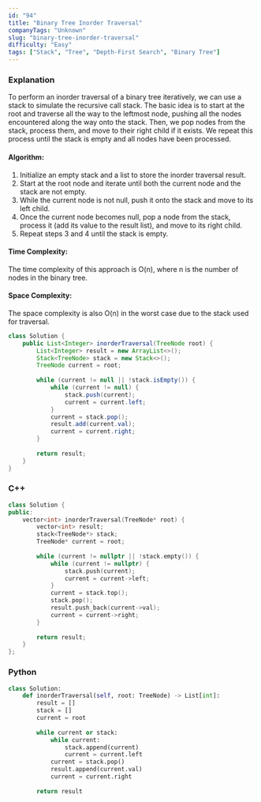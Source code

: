 ```yaml
---
id: "94"
title: "Binary Tree Inorder Traversal"
companyTags: "Unknown"
slug: "binary-tree-inorder-traversal"
difficulty: "Easy"
tags: ["Stack", "Tree", "Depth-First Search", "Binary Tree"]
---
```


### Explanation

To perform an inorder traversal of a binary tree iteratively, we can use a stack to simulate the recursive call stack. The basic idea is to start at the root and traverse all the way to the leftmost node, pushing all the nodes encountered along the way onto the stack. Then, we pop nodes from the stack, process them, and move to their right child if it exists. We repeat this process until the stack is empty and all nodes have been processed.

#### Algorithm:
1. Initialize an empty stack and a list to store the inorder traversal result.
2. Start at the root node and iterate until both the current node and the stack are not empty.
3. While the current node is not null, push it onto the stack and move to its left child.
4. Once the current node becomes null, pop a node from the stack, process it (add its value to the result list), and move to its right child.
5. Repeat steps 3 and 4 until the stack is empty.

#### Time Complexity:
The time complexity of this approach is O(n), where n is the number of nodes in the binary tree.

#### Space Complexity:
The space complexity is also O(n) in the worst case due to the stack used for traversal.

```java
class Solution {
    public List<Integer> inorderTraversal(TreeNode root) {
        List<Integer> result = new ArrayList<>();
        Stack<TreeNode> stack = new Stack<>();
        TreeNode current = root;
        
        while (current != null || !stack.isEmpty()) {
            while (current != null) {
                stack.push(current);
                current = current.left;
            }
            current = stack.pop();
            result.add(current.val);
            current = current.right;
        }
        
        return result;
    }
}
```

### C++
```cpp
class Solution {
public:
    vector<int> inorderTraversal(TreeNode* root) {
        vector<int> result;
        stack<TreeNode*> stack;
        TreeNode* current = root;
        
        while (current != nullptr || !stack.empty()) {
            while (current != nullptr) {
                stack.push(current);
                current = current->left;
            }
            current = stack.top();
            stack.pop();
            result.push_back(current->val);
            current = current->right;
        }
        
        return result;
    }
};
```

### Python
```python
class Solution:
    def inorderTraversal(self, root: TreeNode) -> List[int]:
        result = []
        stack = []
        current = root
        
        while current or stack:
            while current:
                stack.append(current)
                current = current.left
            current = stack.pop()
            result.append(current.val)
            current = current.right
            
        return result
```